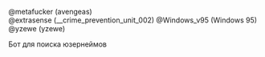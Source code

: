 @metafucker (avengeas)                                    
@extrasense (__crime_prevention_unit_002)
@Windows_v95 (Windows 95)
@yzewe (yzewe)




Бот для поиска юзернеймов
